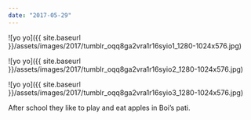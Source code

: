 ```yaml
---
date: "2017-05-29"
---
```


![yo yo]({{ site.baseurl }}/assets/images/2017/tumblr_oqq8ga2vra1r16syio1_1280-1024x576.jpg)

![yo yo]({{ site.baseurl }}/assets/images/2017/tumblr_oqq8ga2vra1r16syio2_1280-1024x576.jpg)

![yo yo]({{ site.baseurl }}/assets/images/2017/tumblr_oqq8ga2vra1r16syio3_1280-1024x576.jpg)

After school they like to play and eat apples in Boi’s pati.
